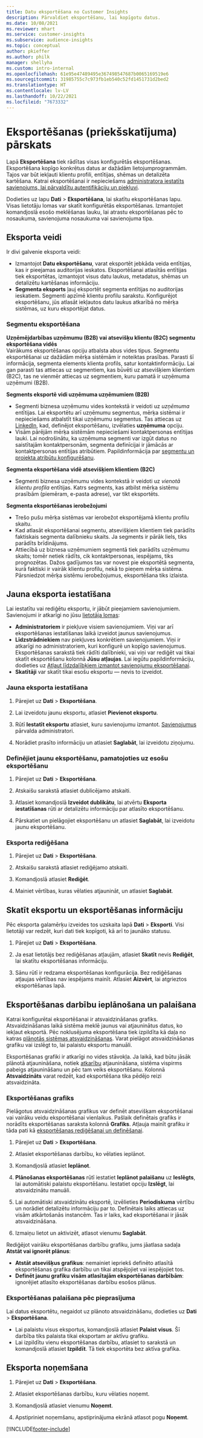 ```yaml
---
title: Datu eksportēšana no Customer Insights
description: Pārvaldiet eksportēšanu, lai kopīgotu datus.
ms.date: 10/08/2021
ms.reviewer: mhart
ms.service: customer-insights
ms.subservice: audience-insights
ms.topic: conceptual
author: pkieffer
ms.author: philk
manager: shellyha
ms.custom: intro-internal
ms.openlocfilehash: 61e95e47489495e367498547687b0065169519e6
ms.sourcegitcommit: 31985755c7c973fb1eb540c52fd1451731d2bed2
ms.translationtype: HT
ms.contentlocale: lv-LV
ms.lasthandoff: 10/22/2021
ms.locfileid: "7673332"
---
```

# <a name="exports-preview-overview"></a>Eksportēšanas (priekšskatījuma) pārskats

Lapā **Eksportēšana** tiek rādītas visas konfigurētās eksportēšanas. Eksportēšana kopīgo konkrētus datus ar dažādām lietojumprogrammām. Tajos var būt iekļauti klientu profili, entītijas, shēmas un detalizēta kartēšana. Katrai eksportēšanai ir nepieciešams [administratora iestatīts savienojums, lai pārvaldītu autentifikāciju un piekļuvi](connections.md).

Dodieties uz lapu **Dati** > **Eksportēšana**, lai skatītu eksportēšanas lapu. Visas lietotāju lomas var skatīt konfigurētās eksportēšanas. Izmantojiet komandjoslā esošo meklēšanas lauku, lai atrastu eksportēšanas pēc to nosaukuma, savienojuma nosaukuma vai savienojuma tipa.

## <a name="export-types"></a>Eksporta veidi

Ir divi galvenie eksporta veidi:  

- Izmantojot **Datu eksportēšanu**, varat eksportēt jebkāda veida entītijas, kas ir pieejamas auditorijas ieskatos. Eksportēšanai atlasītās entītijas tiek eksportētas, izmantojot visus datu laukus, metadatus, shēmas un detalizētu kartēšanas informāciju. 
- **Segmenta eksports** ļauj eksportēt segmenta entītijas no auditorijas ieskatiem. Segmenti apzīmē klientu profilu sarakstu. Konfigurējot eksportēšanu, jūs atlasāt iekļautos datu laukus atkarībā no mērķa sistēmas, uz kuru eksportējat datus. 

### <a name="export-segments"></a>Segmentu eksportēšana

**Uzņēmējdarbības uzņēmumu (B2B) vai atsevišķu klientu (B2C) segmentu eksportēšana vidēs**  
Vairākums eksportēšanas opciju atbalsta abus vides tipus. Segmentu eksportēšanai uz dažādām mērķa sistēmām ir noteiktas prasības. Parasti šī informācija, segmenta elements klienta profils, satur kontaktinformāciju. Lai gan parasti tas attiecas uz segmentiem, kas būvēti uz atsevišķiem klientiem (B2C), tas ne vienmēr attiecas uz segmentiem, kuru pamatā ir uzņēmuma uzņēmumi (B2B). 

**Segments eksportē vidi uzņēmuma uzņēmumiem (B2B)**  
- Segmenti biznesa uzņēmumu vides kontekstā ir veidoti uz *uzņēmuma* entītijas. Lai eksportētu arī uzņēmumu segmentus, mērķa sistēmai ir nepieciešams atbalstīt tikai uzņēmumu segmentus. Tas attiecas uz [LinkedIn](export-linkedin-ads.md), kad, definējot eksportēšanu, izvēlaties **uzņēmuma** opciju.
- Visām pārējām mērķa sistēmām nepieciešami kontaktpersonas entītijas lauki. Lai nodrošinātu, ka uzņēmuma segmenti var izgūt datus no saistītajām kontaktpersonām, segmenta definīcijai ir jāmācās ar kontaktpersonas entītijas atribūtiem. Papildinformācija par [segmentu un projekta atribūtu konfigurēšanu](segment-builder.md).

**Segmenta eksportēšana vidē atsevišķiem klientiem (B2C)**  
- Segmenti biznesa uzņēmumu vides kontekstā ir veidoti uz *vienotā klientu profila* entītijas. Katrs segments, kas atbilst mērķa sistēmu prasībām (piemēram, e-pasta adrese), var tikt eksportēts.

**Segmenta eksportēšanas ierobežojumi**  
- Trešo pušu mērķa sistēmas var ierobežot eksportējamā klientu profilu skaitu. 
- Kad atlasāt eksportēšanai segmentu, atsevišķiem klientiem tiek parādīts faktiskais segmenta dalībnieku skaits. Ja segments ir pārāk liels, tiks parādīts brīdinājums. 
- Attiecībā uz biznesa uzņēmumiem segmentā tiek parādīts uzņēmumu skaits; tomēr netiek rādīts, cik kontaktpersonas, iespējams, tiks prognozētas. Dažos gadījumos tas var novest pie eksportētā segmenta, kurā faktiski ir vairāk klientu profilu, nekā to pieņem mērķa sistēma. Pārsniedzot mērķa sistēmu ierobežojumus, eksportēšana tiks izlaista. 

## <a name="set-up-a-new-export"></a>Jauna eksporta iestatīšana  
Lai iestatītu vai rediģētu eksportu, ir jābūt pieejamiem savienojumiem. Savienojumi ir atkarīgi no jūsu [lietotāja lomas](permissions.md):
- **Administratoriem** ir piekļuve visiem savienojumiem. Viņi var arī eksportēšanas iestatīšanas laikā izveidot jaunus savienojumus.
- **Līdzstrādniekiem** nav piekļuves konkrētiem savienojumiem. Viņi ir atkarīgi no administratoriem, kuri konfigurē un kopīgo savienojumus. Eksportēšanas sarakstā tiek rādīti dalībnieki, vai viņi var rediģēt vai tikai skatīt eksportēšanu kolonnā **Jūsu atļaujas**. Lai iegūtu papildinformāciju, dodieties uz [Atļaut līdzdalībķiem izmantot savienojumu eksportēšanai](connections.md#allow-contributors-to-use-a-connection-for-exports).
- **Skatītāji** var skatīt tikai esošu eksportu — nevis to izveidot.

### <a name="define-a-new-export"></a>Jauna eksporta iestatīšana

1. Pārejiet uz **Dati** > **Eksportēšana**.

1. Lai izveidotu jaunu eksportu, atlasiet **Pievienot eksportu**.

1. Rūtī **Iestatīt eksportu** atlasiet, kuru savienojumu izmantot. [Savienojumus](connections.md) pārvalda administratori. 

1. Norādiet prasīto informāciju un atlasiet **Saglabāt**, lai izveidotu ziņojumu.

### <a name="define-a-new-export-based-on-an-existing-export"></a>Definējiet jaunu eksportēšanu, pamatojoties uz esošu eksportēšanu

1. Pārejiet uz **Dati** > **Eksportēšana**.

1. Atskaišu sarakstā atlasiet dublicējamo atskaiti.

1. Atlasiet komandjoslā **Izveidot dublikātu**, lai atvērtu **Eksporta iestatīšanas** rūti ar detalizētu informāciju par atlasīto eksportēšanu.

1. Pārskatiet un pielāgojiet eksportēšanu un atlasiet **Saglabāt**, lai izveidotu jaunu eksportēšanu.

### <a name="edit-an-export"></a>Eksporta rediģēšana

1. Pārejiet uz **Dati** > **Eksportēšana**.

1. Atskaišu sarakstā atlasiet rediģējamo atskaiti.

1. Komandjoslā atlasiet **Rediģēt**.

1. Mainiet vērtības, kuras vēlaties atjaunināt, un atlasiet **Saglabāt**.

## <a name="view-exports-and-export-details"></a>Skatīt eksportu un eksportēšanas informāciju

Pēc eksporta galamērķu izveides tos uzskaita lapā **Dati** > **Eksporti**. Visi lietotāji var redzēt, kuri dati tiek kopīgoti, kā arī to jaunāko statusu.

1. Pārejiet uz **Dati** > **Eksportēšana**.

1. Ja esat lietotājs bez rediģēšanas atļaujām, atlasiet **Skatīt** nevis **Rediģēt**, lai skatītu eksportēšanas informāciju.

1. Sānu rūtī ir redzama eksportēšanas konfigurācija. Bez rediģēšanas atļaujas vērtības nav iespējams mainīt. Atlasiet **Aizvērt**, lai atgrieztos eksportēšanas lapā.

## <a name="schedule-and-run-exports"></a>Eksportēšanas darbību ieplānošana un palaišana

Katrai konfigurētai eksportēšanai ir atsvaidzināšanas grafiks. Atsvaidzināšanas laikā sistēma meklē jaunus vai atjauninātus datus, ko iekļaut eksportā. Pēc noklusējuma eksportēšana tiek izpildīta kā daļa no katras [plānotās sistēmas atsvaidzināšanas](system.md#schedule-tab). Varat pielāgot atsvaidzināšanas grafiku vai izslēgt to, lai palaistu eksportu manuāli.

Eksportēšanas grafiki ir atkarīgi no vides stāvokļa. Ja laikā, kad būtu jāsāk plānotā atjaunināšana, notiek [atkarību](system.md#refresh-policies) atjaunināšana, sistēma vispirms pabeigs atjaunināšanu un pēc tam veiks eksportēšanu. Kolonnā **Atsvaidzināts** varat redzēt, kad eksportēšana tika pēdējo reizi atsvaidzināta.

### <a name="schedule-exports"></a>Eksportēšanas grafiks

Pielāgotus atsvaidzināšanas grafikus var definēt atsevišķam eksportēšanai vai vairāku veidu eksportēšanai vienlaikus. Pašlaik definētais grafiks ir norādīts eksportēšanas saraksta kolonnā **Grafiks**. Atļauja mainīt grafiku ir tāda pati kā [eksportēšanas rediģēšanai un definēšanai](export-destinations.md#set-up-a-new-export). 

1. Pārejiet uz **Dati** > **Eksportēšana**.

1. Atlasiet eksportēšanas darbību, ko vēlaties ieplānot.

1. Komandjoslā atlasiet **Ieplānot**.

1. **Plānošanas eksportēšanas** rūtī iestatiet **Ieplānot palaišanu** uz **Ieslēgts**, lai automātiski palaistu eksportēšanu. Iestatiet opciju **Izslēgt**, lai atsvaidzinātu manuāli.

1. Lai automātiski atsvaidzinātu eksportē, izvēlieties **Periodiskuma** vērtību un norādiet detalizētu informāciju par to. Definētais laiks attiecas uz visām atkārtošanās instancēm. Tas ir laiks, kad eksportēšanai ir jāsāk atsvaidzināšana.

1. Izmaiņu lietot un aktivizēt, atlasot vienumu **Saglabāt**.

Rediģējot vairāku eksportēšanas darbību grafiku, jums jāatlasa sadaļa **Atstāt vai ignorēt plānus**:
- **Atstāt atsevišķus grafikus**: nemainiet iepriekš definēto atlasītā eksportēšanas grafika darbību un tikai atspējojiet vai iespējojiet tos.
- **Definēt jaunu grafiku visām atlasītajām eksportēšanas darbībām**: ignorējiet atlasīto eksportēšanas darbību esošos plānus.

### <a name="run-exports-on-demand"></a>Eksportēšanas palaišana pēc pieprasījuma

Lai datus eksportētu, negaidot uz plānoto atsvaidzināšanu, dodieties uz **Dati** > **Eksportēšana**.

- Lai palaistu visus eksportus, komandjoslā atlasiet **Palaist visus**. Šī darbība tiks palaista tikai eksportam ar aktīvu grafiku.
- Lai izpildītu vienu eksportēšanas darbību, atlasiet to sarakstā un komandjoslā atlasiet **Izpildīt**. Tā tiek eksportēta bez aktīva grafika. 

## <a name="remove-an-export"></a>Eksporta noņemšana

1. Pārejiet uz **Dati** > **Eksportēšana**.

1. Atlasiet eksportēšanas darbību, kuru vēlaties noņemt.

1. Komandjoslā atlasiet vienumu **Noņemt**.

1. Apstipriniet noņemšanu, apstiprinājuma ekrānā atlasot pogu **Noņemt**.


[!INCLUDE[footer-include](../includes/footer-banner.md)]
